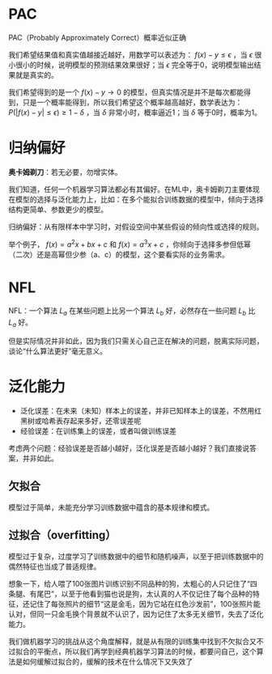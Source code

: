 # PAC

PAC（Probably Approximately Correct）概率近似正确

我们希望结果值和真实值越接近越好，用数学可以表述为： $f(x) - y \le \epsilon$ ，当 $\epsilon$ 很小很小的时候，说明模型的预测结果效果很好；当 $\epsilon$ 完全等于0，说明模型输出结果就是真实的。

我们希望得到的是一个 $f(x) - y \to 0$ 的模型，但真实情况是并不是每次都能得到，只是一个概率能得到，所以我们希望这个概率越高越好，数学表达为： $P(\left | f(x) - y \right | \le \epsilon) \ge 1 - \delta$ ，当 $\delta$ 非常小时，概率逼近1；当 $\delta$ 等于0时，概率为1。

# 归纳偏好

**奥卡姆剃刀**：若无必要，勿增实体。

我们知道，任何一个机器学习算法都必有其偏好。在ML中，奥卡姆剃刀主要体现在模型的选择与泛化能力上，比如：在多个能拟合训练数据的模型中，倾向于选择结构更简单、参数更少的模型。

归纳偏好：从有限样本中学习时，对假设空间中某些假设的倾向性或选择的规则。

举个例子， $f(x) = a^2x + bx +c$ 和 $f(x) = a^3x + c$ ，你倾向于选择多参但低幂（二次）还是高幂但少参（a、c）的模型，这个要看实际的业务需求。

# NFL

NFL：一个算法 $L_a$ 在某些问题上比另一个算法 $L_b$ 好，必然存在一些问题 $L_b$ 比 $L_a$ 好。

但是实际情况并非如此，因为我们只需关心自己正在解决的问题，脱离实际问题，谈论“什么算法更好”毫无意义。

# 泛化能力

- 泛化误差：在未来（未知）样本上的误差，并非已知样本上的误差，不然用红黑树或哈希表存起来多好，还零误差呢
- 经验误差：在训练集上的误差，或者叫做训练误差

考虑两个问题：经验误差是否越小越好，泛化误差是否越小越好？我们直接说答案，并非如此。

## 欠拟合

模型过于简单，未能充分学习训练数据中蕴含的基本规律和模式。

## 过拟合（overfitting）

模型过于复杂，过度学习了训练数据中的细节和随机噪声，以至于把训练数据中的偶然特征也当成了普适规律。

想象一下，给人喂了100张图片训练识别不同品种的狗，太粗心的人只记住了“四条腿、有尾巴”，以至于他看到猫也说是狗，太认真的人不仅记住了每个品种的特征，还记住了每张照片的细节“这是金毛，因为它站在红色沙发前”，100张照片能认对，但同一只金毛换个背景就不认识了，因为记住了太多无关细节，失去了泛化能力。

我们做机器学习的挑战从这个角度解释，就是从有限的训练集中找到不欠拟合又不过拟合的平衡点，所以我们再学到经典机器学习算法的时候，都要问自己，这个算法是如何缓解过拟合的，缓解的技术在什么情况下又失效了
